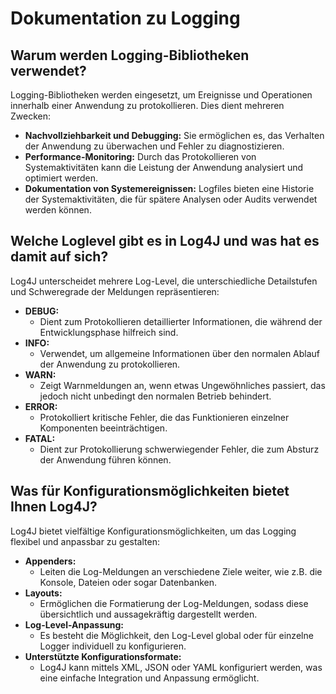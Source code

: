 # Dokumentation zu Logging

## Warum werden Logging-Bibliotheken verwendet?

Logging-Bibliotheken werden eingesetzt, um Ereignisse und Operationen innerhalb einer Anwendung zu protokollieren. Dies dient mehreren Zwecken:

- **Nachvollziehbarkeit und Debugging:** Sie ermöglichen es, das Verhalten der Anwendung zu überwachen und Fehler zu diagnostizieren.
- **Performance-Monitoring:** Durch das Protokollieren von Systemaktivitäten kann die Leistung der Anwendung analysiert und optimiert werden.
- **Dokumentation von Systemereignissen:** Logfiles bieten eine Historie der Systemaktivitäten, die für spätere Analysen oder Audits verwendet werden können.

## Welche Loglevel gibt es in Log4J und was hat es damit auf sich?

Log4J unterscheidet mehrere Log-Level, die unterschiedliche Detailstufen und Schweregrade der Meldungen repräsentieren:

- **DEBUG:**
  - Dient zum Protokollieren detaillierter Informationen, die während der Entwicklungsphase hilfreich sind.
- **INFO:**
  - Verwendet, um allgemeine Informationen über den normalen Ablauf der Anwendung zu protokollieren.
- **WARN:**
  - Zeigt Warnmeldungen an, wenn etwas Ungewöhnliches passiert, das jedoch nicht unbedingt den normalen Betrieb behindert.
- **ERROR:**
  - Protokolliert kritische Fehler, die das Funktionieren einzelner Komponenten beeinträchtigen.
- **FATAL:**
  - Dient zur Protokollierung schwerwiegender Fehler, die zum Absturz der Anwendung führen können.

## Was für Konfigurationsmöglichkeiten bietet Ihnen Log4J?

Log4J bietet vielfältige Konfigurationsmöglichkeiten, um das Logging flexibel und anpassbar zu gestalten:

- **Appenders:**
  - Leiten die Log-Meldungen an verschiedene Ziele weiter, wie z.B. die Konsole, Dateien oder sogar Datenbanken.
- **Layouts:**
  - Ermöglichen die Formatierung der Log-Meldungen, sodass diese übersichtlich und aussagekräftig dargestellt werden.
- **Log-Level-Anpassung:**
  - Es besteht die Möglichkeit, den Log-Level global oder für einzelne Logger individuell zu konfigurieren.
- **Unterstützte Konfigurationsformate:**
  - Log4J kann mittels XML, JSON oder YAML konfiguriert werden, was eine einfache Integration und Anpassung ermöglicht.